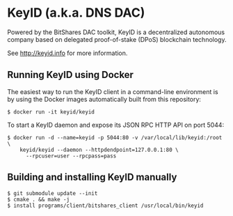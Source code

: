 KeyID (a.k.a. DNS DAC)
======================

Powered by the BitShares DAC toolkit, KeyID is a decentralized autonomous
company based on delegated proof-of-stake (DPoS) blockchain technology.

See <http://keyid.info> for more information.


Running KeyID using Docker
--------------------------

The easiest way to run the KeyID client in a command-line environment is by
using the Docker images automatically built from this repository:

    $ docker run -it keyid/keyid

To start a KeyID daemon and expose its JSON RPC HTTP API on port 5044:

    $ docker run -d --name=keyid -p 5044:80 -v /var/local/lib/keyid:/root \
        keyid/keyid --daemon --httpdendpoint=127.0.0.1:80 \
          --rpcuser=user --rpcpass=pass


Building and installing KeyID manually
--------------------------------------

    $ git submodule update --init
    $ cmake . && make -j
    $ install programs/client/bitshares_client /usr/local/bin/keyid
